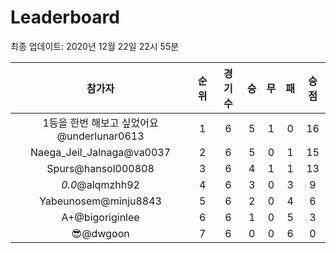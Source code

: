 # Leaderboard
최종 업데이트: 2020년 12월 22일 22시 55분




| 참가자 | 순위 | 경기수 | 승 | 무 | 패 | 승점 |
|:---:|:---:|:---:|:---:|:---:|:---:|:---:|
| 1등을 한번 해보고 싶었어요@underlunar0613 | 1 | 6 | 5 | 1 | 0 | 16 |
| Naega_Jeil_Jalnaga@va0037 | 2 | 6 | 5 | 0 | 1 | 15 |
| Spurs@hansol000808 | 3 | 6 | 4 | 1 | 1 | 13 |
| _0.0_@alqmzhh92 | 4 | 6 | 3 | 0 | 3 | 9 |
| Yabeunosem@minju8843 | 5 | 6 | 2 | 0 | 4 | 6 |
| A+@bigoriginlee | 6 | 6 | 1 | 0 | 5 | 3 |
| 😎@dwgoon | 7 | 6 | 0 | 0 | 6 | 0 |